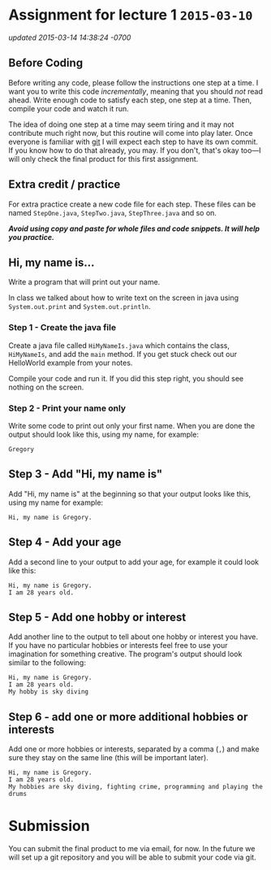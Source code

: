 # Assignment for lecture 1 `2015-03-10`
*updated 2015-03-14 14:38:24 -0700*

## Before Coding
Before writing any code, please follow the instructions one step at a time.
I want you to write this code *incrementally*, meaning that you should *not*
read ahead. Write enough code to satisfy each step, one step at a time. Then,
compile your code and watch it run.

The idea of doing one step at a time may seem tiring and it may not contribute
much right now, but this routine will come into play later. Once everyone is
familiar with [git][] I will expect each step to have its own commit. If you
know how to do that already, you may. If you don't, that's okay too—I will only
check the final product for this first assignment.

## Extra credit / practice

For extra practice create a new code file for each step. These files can be
named `StepOne.java`, `StepTwo.java`, `StepThree.java` and so on.

__*Avoid using copy and paste for whole files and code snippets. It will help you
practice.*__

## Hi, my name is...
Write a program that will print out your name.

In class we talked about how to write text on the screen in java using
`System.out.print` and `System.out.println`. 

### Step 1 - Create the java file

Create a java file called `HiMyNameIs.java` which contains the class,
`HiMyNameIs`, and add the `main` method. If you get stuck check out our
HelloWorld example from your notes.

Compile your code and run it.
If you did this step right, you should see nothing on the screen.

### Step 2 - Print your name only 

Write some code to print out only your first name. When you are done the output
should look like this, using my name, for example:

```
Gregory
```

## Step 3 - Add "Hi, my name is"

Add "Hi, my name is" at the beginning so that your output looks like this,
using my name for example:

```
Hi, my name is Gregory.
```

## Step 4 - Add your age

Add a second line to your output to add your age, for example it could look
like this:

```
Hi, my name is Gregory.
I am 28 years old.
```

## Step 5 - Add one hobby or interest

Add another line to the output to tell about one hobby or interest you have. If
you have no particular hobbies or interests feel free to use your imagination
for something creative. The program's output should look similar to the
following:

```
Hi, my name is Gregory.
I am 28 years old.
My hobby is sky diving
```

## Step 6 - add one or more additional hobbies or interests

Add one or more hobbies or interests, separated by a comma (`,`) and make sure
they stay on the same line (this will be important later).

```
Hi, my name is Gregory.
I am 28 years old.
My hobbies are sky diving, fighting crime, programming and playing the drums
```


# Submission

You can submit the final product to me via email, for now. In the future we
will set up a git repository and you will be able to submit your code via git.

[git]: http://git-scm.com/
